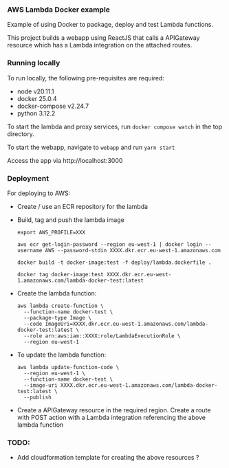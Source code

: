 ### AWS Lambda Docker example

Example of using Docker to package, deploy and test Lambda functions.

This project builds a webapp using ReactJS that calls a APIGateway resource which has a Lambda integration on the attached routes.


### Running locally

To run locally, the following pre-requisites are required:

* node v20.11.1
* docker 25.0.4
* docker-compose v2.24.7
* python 3.12.2

To start the lambda and proxy services, run `docker compose watch` in the top directory.

To start the webapp, navigate to `webapp` and run `yarn start`

Access the app via http://localhost:3000

### Deployment

For deploying to AWS:

* Create / use an ECR repository for the lambda

* Build, tag and push the lambda image
  ```
  export AWS_PROFILE=XXX

  aws ecr get-login-password --region eu-west-1 | docker login --username AWS --password-stdin XXXX.dkr.ecr.eu-west-1.amazonaws.com
  
  docker build -t docker-image:test -f deploy/lambda.dockerfile .
  
  docker tag docker-image:test XXXX.dkr.ecr.eu-west-1.amazonaws.com/lambda-docker-test:latest
  ```

* Create the lambda function:
  ```
  aws lambda create-function \
    --function-name docker-test \
    --package-type Image \
    --code ImageUri=XXXX.dkr.ecr.eu-west-1.amazonaws.com/lambda-docker-test:latest \
    --role arn:aws:iam::XXXX:role/LambdaExecutionRole \
    --region eu-west-1
  ```

* To update the lambda function:
  ```
  aws lambda update-function-code \
    --region eu-west-1 \
    --function-name docker-test \
    --image-uri XXXX.dkr.ecr.eu-west-1.amazonaws.com/lambda-docker-test:latest \
    --publish
  ```

* Create a APIGateway resource in the required region. Create a route with POST action with a Lambda integration referencing the above lambda function


### TODO:

* Add cloudformation template for creating the above resources ?
